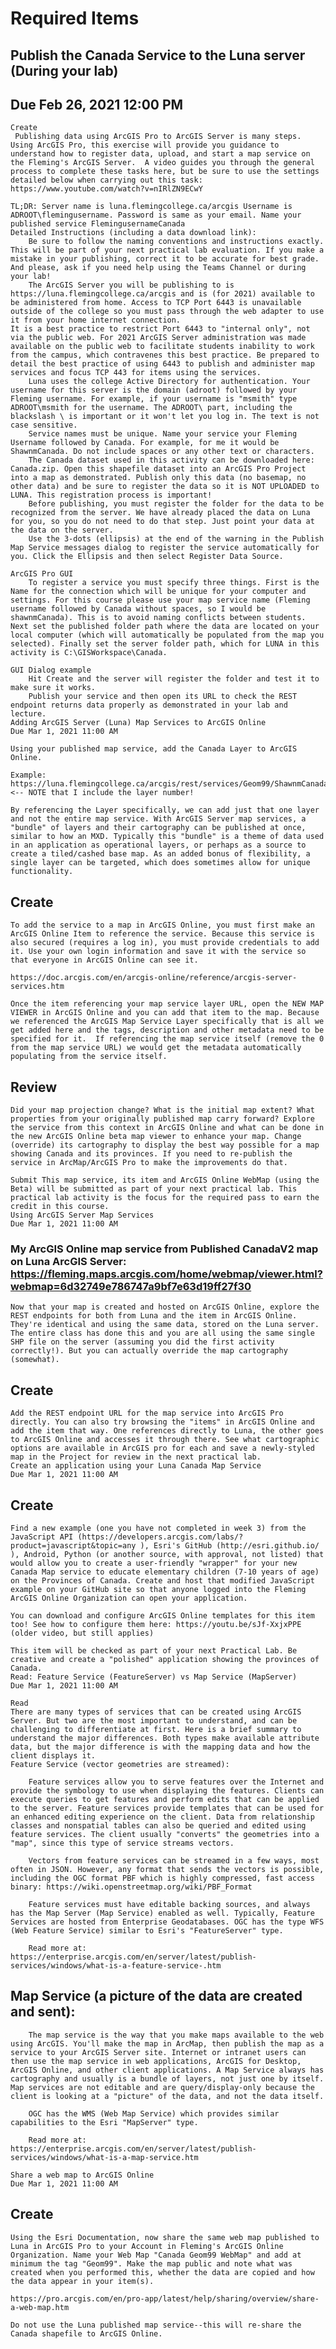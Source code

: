 
# Required Items

##     Publish the Canada Service to the Luna server (During your lab)
##    Due Feb 26, 2021 12:00 PM

    Create
     Publishing data using ArcGIS Pro to ArcGIS Server is many steps. Using ArcGIS Pro, this exercise will provide you guidance to understand how to register data, upload, and start a map service on the Fleming's ArcGIS Server.  A video guides you through the general process to complete these tasks here, but be sure to use the settings detailed below when carrying out this task: https://www.youtube.com/watch?v=nIRlZN9ECwY 

    TL;DR: Server name is luna.flemingcollege.ca/arcgis Username is ADROOT\flemingusername. Password is same as your email. Name your published service FlemingusernameCanada
    Detailed Instructions (including a data download link):
        Be sure to follow the naming conventions and instructions exactly. This will be part of your next practical lab evaluation. If you make a mistake in your publishing, correct it to be accurate for best grade. And please, ask if you need help using the Teams Channel or during your lab!
        The ArcGIS Server you will be publishing to is https://luna.flemingcollege.ca/arcgis and is (for 2021) available to be administered from home. Access to TCP Port 6443 is unavailable outside of the college so you must pass through the web adapter to use it from your home internet connection. 
    It is a best practice to restrict Port 6443 to "internal only", not via the public web. For 2021 ArcGIS Server administration was made available on the public web to facilitate students inability to work from the campus, which contravenes this best practice. Be prepared to detail the best practice of using 6443 to publish and administer map services and focus TCP 443 for items using the services. 
        Luna uses the college Active Directory for authentication. Your username for this server is the domain (adroot) followed by your Fleming username. For example, if your username is "msmith" type ADROOT\msmith for the username. The ADROOT\ part, including the blackslash \ is important or it won't let you log in. The text is not case sensitive. 
        Service names must be unique. Name your service your Fleming Username followed by Canada. For example, for me it would be ShawnmCanada. Do not include spaces or any other text or characters. 
        The Canada dataset used in this activity can be downloaded here: Canada.zip. Open this shapefile dataset into an ArcGIS Pro Project into a map as demonstrated. Publish only this data (no basemap, no other data) and be sure to register the data so it is NOT UPLOADED to LUNA. This registration process is important!
        Before publishing, you must register the folder for the data to be recognized from the server. We have already placed the data on Luna for you, so you do not need to do that step. Just point your data at the data on the server. 
        Use the 3-dots (ellipsis) at the end of the warning in the Publish Map Service messages dialog to register the service automatically for you. Click the Ellipsis and then select Register Data Source. 

    ArcGIS Pro GUI
        To register a service you must specify three things. First is the Name for the connection which will be unique for your computer and settings. For this course please use your map service name (Fleming username followed by Canada without spaces, so I would be shawnmCanada). This is to avoid naming conflicts between students. Next set the published folder path where the data are located on your local computer (which will automatically be populated from the map you selected). Finally set the server folder path, which for LUNA in this activity is C:\GISWorkspace\Canada. 

    GUI Dialog example
        Hit Create and the server will register the folder and test it to make sure it works. 
        Publish your service and then open its URL to check the REST endpoint returns data properly as demonstrated in your lab and lecture.
    Adding ArcGIS Server (Luna) Map Services to ArcGIS Online
    Due Mar 1, 2021 11:00 AM

    Using your published map service, add the Canada Layer to ArcGIS Online. 

    Example: https://luna.flemingcollege.ca/arcgis/rest/services/Geom99/ShawnmCanadaPro/MapServer/0 <-- NOTE that I include the layer number!

    By referencing the Layer specifically, we can add just that one layer and not the entire map service. With ArcGIS Server map services, a "bundle" of layers and their cartography can be published at once, similar to how an MXD. Typically this "bundle" is a theme of data used in an application as operational layers, or perhaps as a source to create a tiled/cashed base map. As an added bonus of flexibility, a single layer can be targeted, which does sometimes allow for unique functionality. 

##    Create 
    To add the service to a map in ArcGIS Online, you must first make an ArcGIS Online Item to reference the service. Because this service is also secured (requires a log in), you must provide credentials to add it. Use your own login information and save it with the service so that everyone in ArcGIS Online can see it. 

    https://doc.arcgis.com/en/arcgis-online/reference/arcgis-server-services.htm

    Once the item referencing your map service layer URL, open the NEW MAP VIEWER in ArcGIS Online and you can add that item to the map. Because we referenced the ArcGIS Map Service Layer specifically that is all we get added here and the tags, description and other metadata need to be specified for it.  If referencing the map service itself (remove the 0 from the map service URL) we would get the metadata automatically populating from the service itself. 

##    Review 
    Did your map projection change? What is the initial map extent? What properties from your originally published map carry forward? Explore the service from this context in ArcGIS Online and what can be done in the new ArcGIS Online beta map viewer to enhance your map. Change (override) its cartography to display the best way possible for a map showing Canada and its provinces. If you need to re-publish the service in ArcMap/ArcGIS Pro to make the improvements do that.

    Submit This map service, its item and ArcGIS Online WebMap (using the Beta) will be submitted as part of your next practical lab. This practical lab activity is the focus for the required pass to earn the credit in this course.
    Using ArcGIS Server Map Services
    Due Mar 1, 2021 11:00 AM

### My ArcGIS Online map service from Published CanadaV2 map on Luna ArcGIS Server:   https://fleming.maps.arcgis.com/home/webmap/viewer.html?webmap=6d32749e786747a9bf7e63d19ff27f30    

    Now that your map is created and hosted on ArcGIS Online, explore the REST endpoints for both from Luna and the item in ArcGIS Online. They're identical and using the same data, stored on the Luna server. The entire class has done this and you are all using the same single SHP file on the server (assuming you did the first activity correctly!). But you can actually override the map cartography (somewhat).

##    Create 
    Add the REST endpoint URL for the map service into ArcGIS Pro directly. You can also try browsing the "items" in ArcGIS Online and add the item that way. One references directly to Luna, the other goes to ArcGIS Online and accesses it through there. See what cartographic options are available in ArcGIS pro for each and save a newly-styled map in the Project for review in the next practical lab. 
    Create an application using your Luna Canada Map Service
    Due Mar 1, 2021 11:00 AM

 ##   Create 
    Find a new example (one you have not completed in week 3) from the JavaScript API (https://developers.arcgis.com/labs/?product=javascript&topic=any ), Esri's GitHub (http://esri.github.io/ ), Android, Python (or another source, with approval, not listed) that would allow you to create a user-friendly "wrapper" for your new Canada Map service to educate elementary children (7-10 years of age) on the Provinces of Canada. Create and host that modified JavaScript example on your GitHub site so that anyone logged into the Fleming ArcGIS Online Organization can open your application.

    You can download and configure ArcGIS Online templates for this item too! See how to configure them here: https://youtu.be/sJf-XxjxPPE (older video, but still applies)

    This item will be checked as part of your next Practical Lab. Be creative and create a "polished" application showing the provinces of Canada. 
    Read: Feature Service (FeatureServer) vs Map Service (MapServer)
    Due Mar 1, 2021 11:00 AM

    Read 
    There are many types of services that can be created using ArcGIS Server. But two are the most important to understand, and can be challenging to differentiate at first. Here is a brief summary to understand the major differences. Both types make available attribute data, but the major difference is with the mapping data and how the client displays it. 
    Feature Service (vector geometries are streamed):

        Feature services allow you to serve features over the Internet and provide the symbology to use when displaying the features. Clients can execute queries to get features and perform edits that can be applied to the server. Feature services provide templates that can be used for an enhanced editing experience on the client. Data from relationship classes and nonspatial tables can also be queried and edited using feature services. The client usually "converts" the geometries into a "map", since this type of service streams vectors. 

        Vectors from feature services can be streamed in a few ways, most often in JSON. However, any format that sends the vectors is possible, including the OGC format PBF which is highly compressed, fast access binary: https://wiki.openstreetmap.org/wiki/PBF_Format

        Feature services must have editable backing sources, and always has the Map Server (Map Service) enabled as well. Typically, Feature Services are hosted from Enterprise Geodatabases. OGC has the type WFS (Web Feature Service) similar to Esri's "FeatureServer" type. 

        Read more at: https://enterprise.arcgis.com/en/server/latest/publish-services/windows/what-is-a-feature-service-.htm

##    Map Service (a picture of the data are created and sent):

        The map service is the way that you make maps available to the web using ArcGIS. You'll make the map in ArcMap, then publish the map as a service to your ArcGIS Server site. Internet or intranet users can then use the map service in web applications, ArcGIS for Desktop, ArcGIS Online, and other client applications. A Map Service always has cartography and usually is a bundle of layers, not just one by itself. Map services are not editable and are query/display-only because the client is looking at a "picture" of the data, and not the data itself. 

        OGC has the WMS (Web Map Service) which provides similar capabilities to the Esri "MapServer" type. 

        Read more at: https://enterprise.arcgis.com/en/server/latest/publish-services/windows/what-is-a-map-service.htm

    Share a web map to ArcGIS Online
    Due Mar 1, 2021 11:00 AM

##    Create 
    Using the Esri Documentation, now share the same web map published to Luna in ArcGIS Pro to your Account in Fleming's ArcGIS Online Organization. Name your Web Map "Canada Geom99 WebMap" and add at minimum the tag "Geom99". Make the map public and note what was created when you performed this, whether the data are copied and how the data appear in your item(s). 

    https://pro.arcgis.com/en/pro-app/latest/help/sharing/overview/share-a-web-map.htm

    Do not use the Luna published map service--this will re-share the Canada shapefile to ArcGIS Online. 

